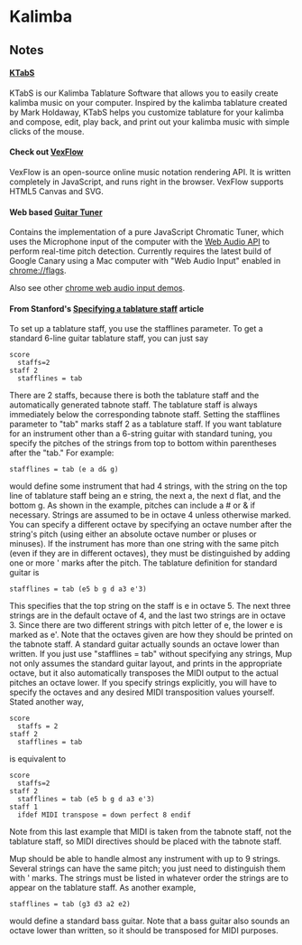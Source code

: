 # Kalimba

## Notes

#### [KTabS](http://ktabs.theirhouse.org/ktabsMain.php)

KTabS is our Kalimba Tablature Software that allows you to easily create kalimba music on your computer. Inspired by the kalimba tablature created by Mark Holdaway, KTabS helps you customize tablature for your kalimba and compose, edit, play back, and print out your kalimba music with simple clicks of the mouse.

#### Check out [VexFlow](http://www.vexflow.com/)

VexFlow is an open-source online music notation rendering API. It is written completely in JavaScript, and runs right in the browser. VexFlow supports HTML5 Canvas and SVG.

#### Web based [Guitar Tuner](http://phenomnomnominal.github.io/docs/tuner.html)

Contains the implementation of a pure JavaScript Chromatic Tuner, which uses the Microphone input of the computer with the [Web Audio API](https://dvcs.w3.org/hg/audio/raw-file/tip/webaudio/specification.html) to perform real-time pitch detection. Currently requires the latest build of Google Canary using a Mac computer with "Web Audio Input" enabled in [chrome://flags](chrome://flags).

Also see other [chrome web audio input demos](http://chromium.googlecode.com/svn/trunk/samples/audio/samples.html).

#### From Stanford's [Specifying a tablature staff](http://www.slac.stanford.edu/grp/eg/minos/dist/dist_aux4/overflowfromgmieg/Mup/uguide/tabstaff.html) article

To set up a tablature staff, you use the stafflines parameter. To get a standard 6-line guitar tablature staff, you can just say 

    score
      staffs=2
    staff 2
      stafflines = tab

There are 2 staffs, because there is both the tablature staff and the automatically generated tabnote staff. The tablature staff is always immediately below the corresponding tabnote staff. Setting the stafflines parameter to "tab" marks staff 2 as a tablature staff.
If you want tablature for an instrument other than a 6-string guitar with standard tuning, you specify the pitches of the strings from top to bottom within parentheses after the "tab." For example: 

    stafflines = tab (e a d& g)

would define some instrument that had 4 strings, with the string on the top line of tablature staff being an e string, the next a, the next d flat, and the bottom g. As shown in the example, pitches can include a # or & if necessary. Strings are assumed to be in octave 4 unless otherwise marked. You can specify a different octave by specifying an octave number after the string's pitch (using either an absolute octave number or pluses or minuses). If the instrument has more than one string with the same pitch (even if they are in different octaves), they must be distinguished by adding one or more ' marks after the pitch. The tablature definition for standard guitar is 

    stafflines = tab (e5 b g d a3 e'3)

This specifies that the top string on the staff is e in octave 5. The next three strings are in the default octave of 4, and the last two strings are in octave 3. Since there are two different strings with pitch letter of e, the lower e is marked as e'. Note that the octaves given are how they should be printed on the tabnote staff. A standard guitar actually sounds an octave lower than written. If you just use "stafflines = tab" without specifying any strings, Mup not only assumes the standard guitar layout, and prints in the appropriate octave, but it also automatically transposes the MIDI output to the actual pitches an octave lower. If you specify strings explicitly, you will have to specify the octaves and any desired MIDI transposition values yourself. Stated another way,

    score
      staffs = 2
    staff 2
      stafflines = tab

is equivalent to 

    score
      staffs=2
    staff 2
      stafflines = tab (e5 b g d a3 e'3)
    staff 1
      ifdef MIDI transpose = down perfect 8 endif

Note from this last example that MIDI is taken from the tabnote staff, not the tablature staff, so MIDI directives should be placed with the tabnote staff.

Mup should be able to handle almost any instrument with up to 9 strings. Several strings can have the same pitch; you just need to distinguish them with ' marks. The strings must be listed in whatever order the strings are to appear on the tablature staff. As another example, 

    stafflines = tab (g3 d3 a2 e2)

would define a standard bass guitar. Note that a bass guitar also sounds an octave lower than written, so it should be transposed for MIDI purposes.